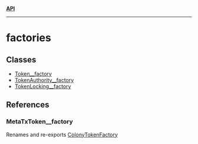 [**API**](../../README.md)

***

# factories

## Classes

- [Token\_\_factory](classes/Token__factory.md)
- [TokenAuthority\_\_factory](classes/TokenAuthority__factory.md)
- [TokenLocking\_\_factory](classes/TokenLocking__factory.md)

## References

### MetaTxToken\_\_factory

Renames and re-exports [ColonyTokenFactory](../../classes/ColonyTokenFactory.md)
